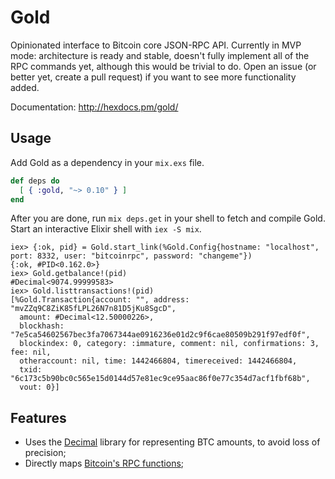 # Gold

Opinionated interface to Bitcoin core JSON-RPC API. Currently in MVP mode: architecture is ready and stable, doesn't fully implement all of the RPC commands yet, although this would be trivial to do. Open an issue (or better yet, create a pull request) if you want to see more functionality added.

Documentation: http://hexdocs.pm/gold/

## Usage

Add Gold as a dependency in your `mix.exs` file.

```elixir
def deps do
  [ { :gold, "~> 0.10" } ]
end
```

After you are done, run `mix deps.get` in your shell to fetch and compile Gold. Start an interactive Elixir shell with `iex -S mix`.

```iex
iex> {:ok, pid} = Gold.start_link(%Gold.Config{hostname: "localhost", port: 8332, user: "bitcoinrpc", password: "changeme"})
{:ok, #PID<0.162.0>}
iex> Gold.getbalance!(pid)
#Decimal<9074.99999583>
iex> Gold.listtransactions!(pid)
[%Gold.Transaction{account: "", address: "mvZZq9C8ZiK85fLPL26N7n81D5jKu8SgcD",
  amount: #Decimal<12.50000226>,
  blockhash: "7e5ca54602567bec3fa7067344ae0916236e01d2c9f6cae80509b291f97edf0f",
  blockindex: 0, category: :immature, comment: nil, confirmations: 3, fee: nil,
  otheraccount: nil, time: 1442466804, timereceived: 1442466804,
  txid: "6c173c5b90bc0c565e15d0144d57e81ec9ce95aac86f0e77c354d7acf1fbf68b",
  vout: 0}]
```

## Features

  * Uses the [Decimal](https://github.com/ericmj/decimal) library for representing BTC amounts, to avoid loss of precision;
  * Directly maps [Bitcoin's RPC functions](https://bitcoin.org/en/developer-reference#rpcs);
